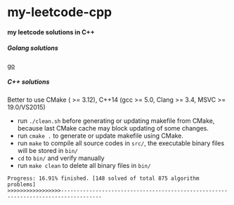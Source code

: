 # my-leetcode-cpp

#### my leetcode solutions in C++

##### Golang solutions

[go](go/)

##### C++ solutions

Better to use CMake ( >= 3.12), C++14 (gcc >= 5.0, Clang >= 3.4, MSVC >= 19.0/VS2015)

- run `./clean.sh` before generating or updating makefile from CMake, because last CMake cache may block updating of some changes.
- run `cmake .` to generate or update makefile using CMake.
- run `make` to compile all source codes in `src/`, the executable binary files will be stored in `bin/`
- `cd` to `bin/` and verify manually
- run `make clean` to delete all binary files in `bin/`


```
Progress: 16.91% finished. [148 solved of total 875 algorithm problems]
>>>>>>>>>>>>>>>>>-----------------------------------------------------------------------------------
```
